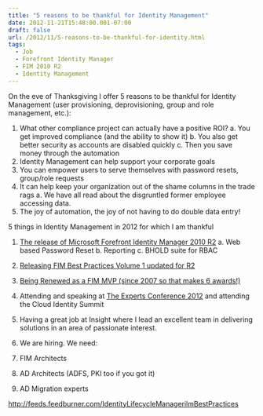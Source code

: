 ```yaml
---
title: "5 reasons to be thankful for Identity Management"
date: 2012-11-21T15:48:00.001-07:00
draft: false
url: /2012/11/5-reasons-to-be-thankful-for-identity.html
tags:
  - Job
  - Forefront Identity Manager
  - FIM 2010 R2
  - Identity Management
---
```


On the eve of Thanksgiving I offer 5 reasons to be thankful for Identity Management (user provisioning, deprovisioning, group and role management, etc.):

1.  What other compliance project can actually have a positive ROI?
    a. You get improved compliance (and the ability to show it)
    b. You also get better security as accounts are disabled quickly
    c. Then you save money through the automation
2.  Identity Management can help support your corporate goals
3.  You can empower users to serve themselves with password resets, group/role requests
4.  It can help keep your organization out of the shame columns in the trade rags
    a. We have all read about the disgruntled former employee accessing data.
5.  The joy of automation, the joy of not having to do double data entry!

5 things in Identity Management in 2012 for which I am thankful

1.  [The release of Microsoft Forefront Identity Manager 2010 R2](/content/blog/fim-2010-r2-released-today-to-msdn.md)
    a. Web based Password Reset
    b. Reporting
    c. BHOLD suite for RBAC
2.  [Releasing FIM Best Practices Volume 1 updated for R2](http://blog.ilmbestpractices.com/2012/09/fim-best-practices-volume-1-has-been.html)
3.  [Being Renewed as a FIM MVP (since 2007 so that makes 6 awards!)](http://blog.ilmbestpractices.com/2012/07/award-for-me-award-for-insight.html)
4.  Attending and speaking at [The Experts Conference 2012](http://blog.ilmbestpractices.com/search/label/TEC) and attending the Cloud Identity Summit
5.  Having a great job at Insight where I lead an excellent team in delivering solutions in an area of passionate interest.

6.  We are hiring. We need:

7.  FIM Architects
8.  AD Architects (ADFS, PKI too if you got it)
9.  AD Migration experts

http://feeds.feedburner.com/IdentityLifecycleManagerilmBestPractices
